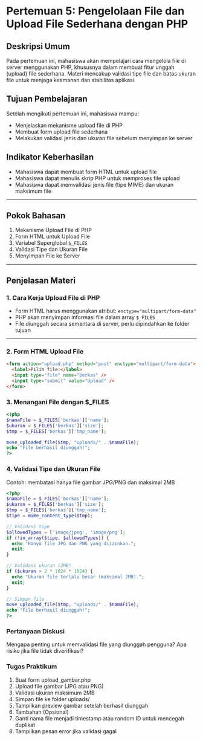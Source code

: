 # Pertemuan 5: Pengelolaan File dan Upload File Sederhana dengan PHP

## Deskripsi Umum
Pada pertemuan ini, mahasiswa akan mempelajari cara mengelola file di server menggunakan PHP, khususnya dalam membuat fitur unggah (upload) file sederhana. Materi mencakup validasi tipe file dan batas ukuran file untuk menjaga keamanan dan stabilitas aplikasi.

## Tujuan Pembelajaran
Setelah mengikuti pertemuan ini, mahasiswa mampu:
- Menjelaskan mekanisme upload file di PHP
- Membuat form upload file sederhana
- Melakukan validasi jenis dan ukuran file sebelum menyimpan ke server

## Indikator Keberhasilan
- Mahasiswa dapat membuat form HTML untuk upload file
- Mahasiswa dapat menulis skrip PHP untuk memproses file upload
- Mahasiswa dapat memvalidasi jenis file (tipe MIME) dan ukuran maksimum file

---

## Pokok Bahasan
1. Mekanisme Upload File di PHP
2. Form HTML untuk Upload File
3. Variabel Superglobal `$_FILES`
4. Validasi Tipe dan Ukuran File
5. Menyimpan File ke Server

---

## Penjelasan Materi

### 1. Cara Kerja Upload File di PHP
- Form HTML harus menggunakan atribut: `enctype="multipart/form-data"`
- PHP akan menyimpan informasi file dalam array `$_FILES`
- File diunggah secara sementara di server, perlu dipindahkan ke folder tujuan

---

### 2. Form HTML Upload File

```html
<form action="upload.php" method="post" enctype="multipart/form-data">
  <label>Pilih file:</label>
  <input type="file" name="berkas" />
  <input type="submit" value="Upload" />
</form>
```
### 3. Menangani File dengan $_FILES
```php
<?php
$namaFile = $_FILES['berkas']['name'];
$ukuran = $_FILES['berkas']['size'];
$tmp = $_FILES['berkas']['tmp_name'];

move_uploaded_file($tmp, "uploads/" . $namaFile);
echo "File berhasil diunggah!";
?>
```

### 4. Validasi Tipe dan Ukuran File
Contoh: membatasi hanya file gambar JPG/PNG dan maksimal 2MB

```php
<?php
$namaFile = $_FILES['berkas']['name'];
$ukuran = $_FILES['berkas']['size'];
$tmp = $_FILES['berkas']['tmp_name'];
$tipe = mime_content_type($tmp);

// Validasi tipe
$allowedTypes = ['image/jpeg', 'image/png'];
if (!in_array($tipe, $allowedTypes)) {
  echo "Hanya file JPG dan PNG yang diizinkan.";
  exit;
}

// Validasi ukuran (2MB)
if ($ukuran > 2 * 1024 * 1024) {
  echo "Ukuran file terlalu besar (maksimal 2MB).";
  exit;
}

// Simpan file
move_uploaded_file($tmp, "uploads/" . $namaFile);
echo "File berhasil diunggah!";
?>
```

### Pertanyaan Diskusi

Mengapa penting untuk memvalidasi file yang diunggah pengguna? Apa risiko jika file tidak diverifikasi?

### Tugas Praktikum
1. Buat form upload_gambar.php
2. Upload file gambar (JPG atau PNG)
3. Validasi ukuran maksimum 2MB
4. Simpan file ke folder uploads/
5. Tampilkan preview gambar setelah berhasil diunggah
6. Tambahan (Opsional)
7. Ganti nama file menjadi timestamp atau random ID untuk mencegah duplikat
8. Tampilkan pesan error jika validasi gagal

